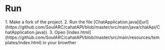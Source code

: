 <h1> Run</h1>
1. Make a fork of the project.
2. Run the file [ChatApplication.java]([url](https://github.com/SoulARC/cahatAPI/blob/master/src/main/java/chatApi/ChatApplication.java)).
3. Open [index.html](https://github.com/SoulARC/cahatAPI/blob/master/src/main/resources/templates/index.html) in your browther 
